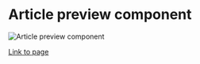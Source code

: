 # Article preview component

![Article preview component
](https://drive.google.com/uc?export=view&id=1OrKom_KTn5RZteLdNy9XfWFK29IC2lTV)

[Link to page](https://sharonjseg.github.io/article-preview-component/)

